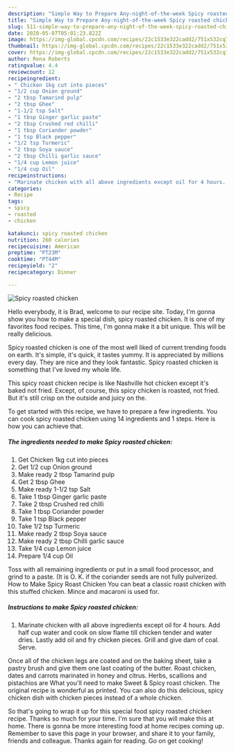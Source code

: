 ```yaml
---
description: "Simple Way to Prepare Any-night-of-the-week Spicy roasted chicken"
title: "Simple Way to Prepare Any-night-of-the-week Spicy roasted chicken"
slug: 511-simple-way-to-prepare-any-night-of-the-week-spicy-roasted-chicken
date: 2020-05-07T05:01:23.822Z
image: https://img-global.cpcdn.com/recipes/22c1533e322cadd2/751x532cq70/spicy-roasted-chicken-recipe-main-photo.jpg
thumbnail: https://img-global.cpcdn.com/recipes/22c1533e322cadd2/751x532cq70/spicy-roasted-chicken-recipe-main-photo.jpg
cover: https://img-global.cpcdn.com/recipes/22c1533e322cadd2/751x532cq70/spicy-roasted-chicken-recipe-main-photo.jpg
author: Rena Roberts
ratingvalue: 4.4
reviewcount: 12
recipeingredient:
- " Chicken 1kg cut into pieces"
- "1/2 cup Onion ground"
- "2 tbsp Tamarind pulp"
- "2 tbsp Ghee"
- "1-1/2 tsp Salt"
- "1 tbsp Ginger garlic paste"
- "2 tbsp Crushed red chilli"
- "1 tbsp Coriander powder"
- "1 tsp Black pepper"
- "1/2 tsp Turmeric"
- "2 tbsp Soya sauce"
- "2 tbsp Chilli garlic sauce"
- "1/4 cup Lemon juice"
- "1/4 cup Oil"
recipeinstructions:
- "Marinate chicken with all above ingredients except oil for 4 hours. Add half cup water and cook on slow flame till chicken tender and water dries. Lastly add oil and fry chicken pieces. Grill and give dam of coal. Serve."
categories:
- Recipe
tags:
- spicy
- roasted
- chicken

katakunci: spicy roasted chicken 
nutrition: 260 calories
recipecuisine: American
preptime: "PT23M"
cooktime: "PT44M"
recipeyield: "2"
recipecategory: Dinner

---
```



![Spicy roasted chicken](https://img-global.cpcdn.com/recipes/22c1533e322cadd2/751x532cq70/spicy-roasted-chicken-recipe-main-photo.jpg)

Hello everybody, it is Brad, welcome to our recipe site. Today, I'm gonna show you how to make a special dish, spicy roasted chicken. It is one of my favorites food recipes. This time, I'm gonna make it a bit unique. This will be really delicious.

Spicy roasted chicken is one of the most well liked of current trending foods on earth. It's simple, it's quick, it tastes yummy. It is appreciated by millions every day. They are nice and they look fantastic. Spicy roasted chicken is something that I've loved my whole life.

This spicy roast chicken recipe is like Nashville hot chicken except it&#39;s baked not fried. Except, of course, this spicy chicken is roasted, not fried. But it&#39;s still crisp on the outside and juicy on the.


To get started with this recipe, we have to prepare a few ingredients. You can cook spicy roasted chicken using 14 ingredients and 1 steps. Here is how you can achieve that.

<!--inarticleads1-->

##### The ingredients needed to make Spicy roasted chicken:

1. Get  Chicken 1kg cut into pieces
1. Get 1/2 cup Onion ground
1. Make ready 2 tbsp Tamarind pulp
1. Get 2 tbsp Ghee
1. Make ready 1-1/2 tsp Salt
1. Take 1 tbsp Ginger garlic paste
1. Take 2 tbsp Crushed red chilli
1. Take 1 tbsp Coriander powder
1. Take 1 tsp Black pepper
1. Take 1/2 tsp Turmeric
1. Make ready 2 tbsp Soya sauce
1. Make ready 2 tbsp Chilli garlic sauce
1. Take 1/4 cup Lemon juice
1. Prepare 1/4 cup Oil


Toss with all remaining ingredients or put in a small food processor, and grind to a paste. (It is O. K. if the coriander seeds are not fully pulverized. How to Make Spicy Roast Chicken You can beat a classic roast chicken with this stuffed chicken. Mince and macaroni is used for. 

<!--inarticleads2-->

##### Instructions to make Spicy roasted chicken:

1. Marinate chicken with all above ingredients except oil for 4 hours. Add half cup water and cook on slow flame till chicken tender and water dries. Lastly add oil and fry chicken pieces. Grill and give dam of coal. Serve.


Once all of the chicken legs are coated and on the baking sheet, take a pastry brush and give them one last coating of the butter. Roast chicken, dates and carrots marinated in honey and citrus. Herbs, scallions and pistachios are What you&#39;ll need to make Sweet &amp; Spicy roast chicken. The original recipe is wonderful as printed. You can also do this delicious, spicy chicken dish with chicken pieces instead of a whole chicken. 

So that's going to wrap it up for this special food spicy roasted chicken recipe. Thanks so much for your time. I'm sure that you will make this at home. There is gonna be more interesting food at home recipes coming up. Remember to save this page in your browser, and share it to your family, friends and colleague. Thanks again for reading. Go on get cooking!
